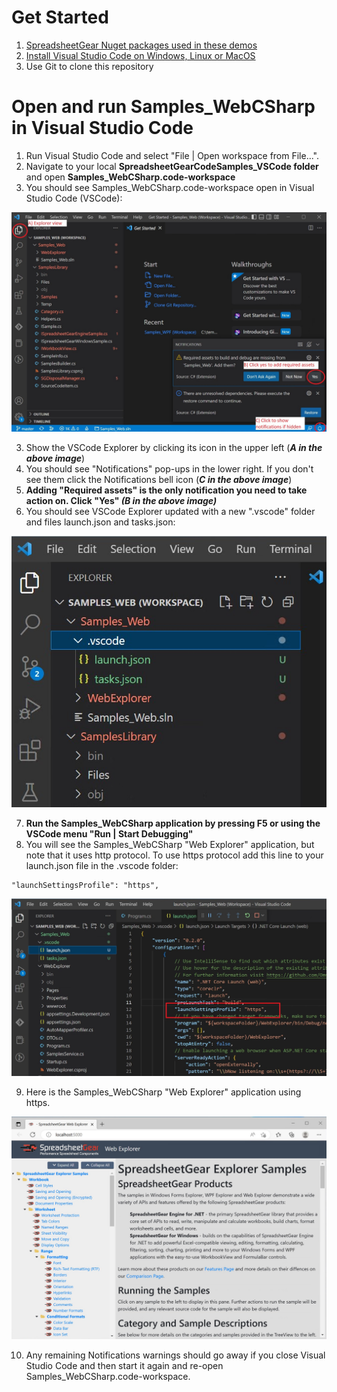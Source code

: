 # Get Started #
  1. [SpreadsheetGear Nuget packages used in these demos](https://github.com/tracktownsoftware/SpreadsheetGearCodeSamples_VSCode#get-started)
  2. [Install Visual Studio Code on Windows, Linux or MacOS](https://github.com/tracktownsoftware/SpreadsheetGearCodeSamples_VSCode#visual-studio-code-installation)
  3. Use Git to clone this repository

# Open and run Samples_WebCSharp in Visual Studio Code #
1. Run Visual Studio Code and select "File | Open workspace from File...".
2. Navigate to your local **SpreadsheetGearCodeSamples_VSCode folder** and open **Samples_WebCSharp.code-workspace**
3. You should see Samples_WebCSharp.code-workspace open in Visual Studio Code (VSCode):

![Image](images/WebCodeSamplesFirstOpen_v2.jpg)

3. Show the VSCode Explorer by clicking its icon in the upper left (***A in the above image***)
4. You should see "Notifications" pop-ups in the lower right. If you don't see them click the Notifications bell icon (***C in the above image***)
5. **Adding "Required assets" is the only notification you need to take action on. Click "Yes" *(B in the above image)***
6. You should see VSCode Explorer updated with a new ".vscode" folder and files launch.json and tasks.json:
 
![Image](images/WebCodeExplorerUpdated.jpg)

7. **Run the Samples_WebCSharp application by pressing F5 or using the VSCode menu "Run | Start Debugging"**
8. You will see the Samples_WebCSharp "Web Explorer" application, but note that it uses http protocol. To use https protocol add this line to your launch.json file in the .vscode folder:
```
"launchSettingsProfile": "https",
```
![Image](images/WebCodeSamplesHttpsSetting.jpg)

9. Here is the Samples_WebCSharp "Web Explorer" application using https.

![Image](images/WebCodeSamplesExplorerHttps_v2.jpg)

10. Any remaining Notifications warnings should go away if you close Visual Studio Code and then start it again and re-open Samples_WebCSharp.code-workspace.



